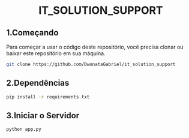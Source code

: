 <h1 align="center"> IT_SOLUTION_SUPPORT</h1>

<h2>1.Começando</h2>
Para começar a usar o código deste repositório, você precisa clonar ou baixar este repositório em sua máquina.<br>

```bash
git clone https://github.com/DwonataGabriel/it_solution_support
```

<h2>2.Dependências</h2>

```bash
pip install -r requirements.txt
```
<h2>3.Iniciar o Servidor</h2>

```bash
python app.py
```




